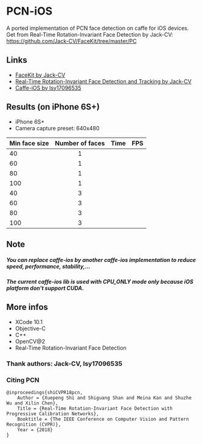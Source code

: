 # PCN-iOS

A ported implementation of PCN face detection on caffe for iOS devices. Get from Real-Time Rotation-Invariant Face Detection by Jack-CV: https://github.com/Jack-CV/FaceKit/tree/master/PC

## Links
- [FaceKit by Jack-CV](https://github.com/Jack-CV/FaceKit)
- [Real-Time Rotation-Invariant Face Detection and Tracking by Jack-CV](https://github.com/Jack-CV/FaceKit/tree/master/PCN)
- [Caffe-iOS by lsy17096535](https://github.com/lsy17096535/Caffe-ios)

## Results (on iPhone 6S+)
- iPhone 6S+
- Camera capture preset: 640x480

| Min face size | Number of faces| Time  | FPS |
| ------------- |:-------------: | -----:|----:|
| 40            | 1              |       |     |
| 60            | 1              |       |     |
| 80            | 1              |       |     |
| 100           | 1              |       |     |
| 40            | 3              |       |     |
| 60            | 3              |       |     |
| 80            | 3              |       |     |
| 100           | 3              |       |     |

## Note
##### You can replace caffe-ios by another caffe-ios implementation to reduce speed, performance, stability,...
##### The current caffe-ios lib is used with CPU_ONLY mode only because iOS platform don't support CUDA. 

## More infos
- XCode 10.1
- Objective-C
- C++
- OpenCV@2
- Real-Time Rotation-Invariant Face Detection

### Thank authors: Jack-CV, lsy17096535

### Citing PCN
    @inproceedings{shiCVPR18pcn,
        Author = {Xuepeng Shi and Shiguang Shan and Meina Kan and Shuzhe Wu and Xilin Chen},
        Title = {Real-Time Rotation-Invariant Face Detection with Progressive Calibration Networks},
        Booktitle = {The IEEE Conference on Computer Vision and Pattern Recognition (CVPR)},
        Year = {2018}
    }
